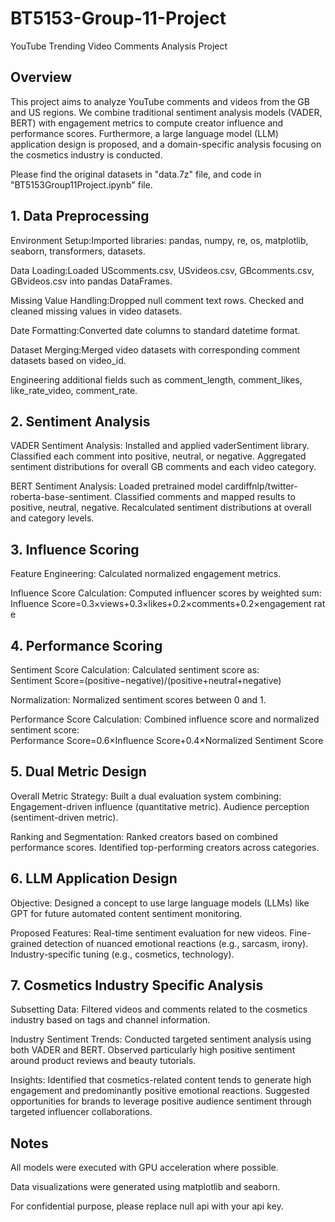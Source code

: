 # BT5153-Group-11-Project
YouTube Trending Video Comments Analysis Project

## Overview
This project aims to analyze YouTube comments and videos from the GB and US regions. We combine traditional sentiment analysis models (VADER, BERT) with engagement metrics to compute creator influence and performance scores. Furthermore, a large language model (LLM) application design is proposed, and a domain-specific analysis focusing on the cosmetics industry is conducted.

Please find the original datasets in "data.7z" file, and code in "BT5153Group11Project.ipynb" file.

## 1. Data Preprocessing
Environment Setup:Imported libraries: pandas, numpy, re, os, matplotlib, seaborn, transformers, datasets.

Data Loading:Loaded UScomments.csv, USvideos.csv, GBcomments.csv, GBvideos.csv into pandas DataFrames.

Missing Value Handling:Dropped null comment text rows.  Checked and cleaned missing values in video datasets.

Date Formatting:Converted date columns to standard datetime format.

Dataset Merging:Merged video datasets with corresponding comment datasets based on video_id. 

Engineering additional fields such as comment_length, comment_likes, like_rate_video, comment_rate.


## 2. Sentiment Analysis
VADER Sentiment Analysis:
Installed and applied vaderSentiment library.
Classified each comment into positive, neutral, or negative.
Aggregated sentiment distributions for overall GB comments and each video category.

  BERT Sentiment Analysis:
Loaded pretrained model cardiffnlp/twitter-roberta-base-sentiment.
Classified comments and mapped results to positive, neutral, negative.
Recalculated sentiment distributions at overall and category levels.


## 3. Influence Scoring
Feature Engineering: Calculated normalized engagement metrics.

Influence Score Calculation:
Computed influencer scores by weighted sum:
Influence Score=0.3×views+0.3×likes+0.2×comments+0.2×engagement rate


## 4. Performance Scoring
Sentiment Score Calculation:
Calculated sentiment score as:
Sentiment Score=(positive−negative)/(positive+neutral+negative)

Normalization: Normalized sentiment scores between 0 and 1.

Performance Score Calculation: Combined influence score and normalized sentiment score:
Performance Score=0.6×Influence Score+0.4×Normalized Sentiment Score


## 5. Dual Metric Design
Overall Metric Strategy:
Built a dual evaluation system combining:
Engagement-driven influence (quantitative metric).
Audience perception (sentiment-driven metric).

Ranking and Segmentation:
Ranked creators based on combined performance scores.
Identified top-performing creators across categories.


## 6. LLM Application Design
Objective:
Designed a concept to use large language models (LLMs) like GPT for future automated content sentiment monitoring.

Proposed Features:
Real-time sentiment evaluation for new videos.
Fine-grained detection of nuanced emotional reactions (e.g., sarcasm, irony).
Industry-specific tuning (e.g., cosmetics, technology).


## 7. Cosmetics Industry Specific Analysis
Subsetting Data:
Filtered videos and comments related to the cosmetics industry based on tags and channel information.

Industry Sentiment Trends:
Conducted targeted sentiment analysis using both VADER and BERT.
Observed particularly high positive sentiment around product reviews and beauty tutorials.

Insights:
Identified that cosmetics-related content tends to generate high engagement and predominantly positive emotional reactions.
Suggested opportunities for brands to leverage positive audience sentiment through targeted influencer collaborations.


## Notes
All models were executed with GPU acceleration where possible.

Data visualizations were generated using matplotlib and seaborn.

For confidential purpose, please replace null api with your api key.
